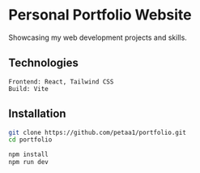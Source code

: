 # Personal Portfolio Website

Showcasing my web development projects and skills.

## Technologies
```
Frontend: React, Tailwind CSS
Build: Vite
```

## Installation
```bash
git clone https://github.com/petaa1/portfolio.git
cd portfolio

npm install
npm run dev
```

